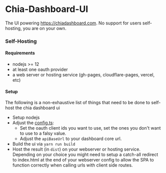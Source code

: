 Chia-Dashboard-UI
======

The UI powering https://chiadashboard.com. No support for users self-hosting, you are on your own.

### Self-Hosting

#### Requirements

- nodejs >= 12
- at least one oauth provider
- a web server or hosting service (gh-pages, cloudflare-pages, vercel, etc)

#### Setup

The following is a non-exhaustive list of things that need to be done to self-host the chia dashboard ui

- Setup nodejs
- Adjust the [config.ts](src/app/config.ts):
  - Set the oauth client ids you want to use, set the ones you don't want to use to a falsy value.
  - Adjust the `apiBaseUrl` to your dashboard core url.
- Build the ui via `yarn run build`
- Host the result (in `dist`) on your webserver or hosting service. Depending on your choice you might need to setup a catch-all redirect to index.html at the end of your webserver config to allow the SPA to function correctly when calling urls with client side routes.
